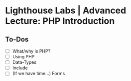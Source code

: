 # Lighthouse Labs | Advanced Lecture: PHP Introduction

## To-Dos

* [ ] What/why is PHP?
* [ ] Using PHP
* [ ] Data-Types
* [ ] Include
* [ ] (If we have time...) Forms
